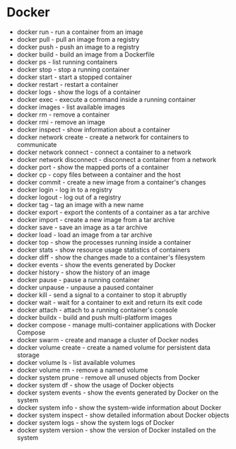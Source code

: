 # Docker 

- docker run - run a container from an image
- docker pull - pull an image from a registry
- docker push - push an image to a registry
- docker build - build an image from a Dockerfile
- docker ps - list running containers
- docker stop - stop a running container
- docker start - start a stopped container
- docker restart - restart a container
- docker logs - show the logs of a container
- docker exec - execute a command inside a running container
- docker images - list available images
- docker rm - remove a container
- docker rmi - remove an image
- docker inspect - show information about a container
- docker network create - create a network for containers to communicate
- docker network connect - connect a container to a network
- docker network disconnect - disconnect a container from a network
- docker port - show the mapped ports of a container
- docker cp - copy files between a container and the host
- docker commit - create a new image from a container's changes
- docker login - log in to a registry
- docker logout - log out of a registry
- docker tag - tag an image with a new name
- docker export - export the contents of a container as a tar archive
- docker import - create a new image from a tar archive
- docker save - save an image as a tar archive
- docker load - load an image from a tar archive
- docker top - show the processes running inside a container
- docker stats - show resource usage statistics of containers
- docker diff - show the changes made to a container's filesystem
- docker events - show the events generated by Docker
- docker history - show the history of an image
- docker pause - pause a running container
- docker unpause - unpause a paused container
- docker kill - send a signal to a container to stop it abruptly
- docker wait - wait for a container to exit and return its exit code
- docker attach - attach to a running container's console
- docker buildx - build and push multi-platform images
- docker compose - manage multi-container applications with Docker Compose
- docker swarm - create and manage a cluster of Docker nodes
- docker volume create - create a named volume for persistent data storage
- docker volume ls - list available volumes
- docker volume rm - remove a named volume
- docker system prune - remove all unused objects from Docker
- docker system df - show the usage of Docker objects
- docker system events - show the events generated by Docker on the system
- docker system info - show the system-wide information about Docker
- docker system inspect - show detailed information about Docker objects
- docker system logs - show the system logs of Docker
- docker system version - show the version of Docker installed on the system
